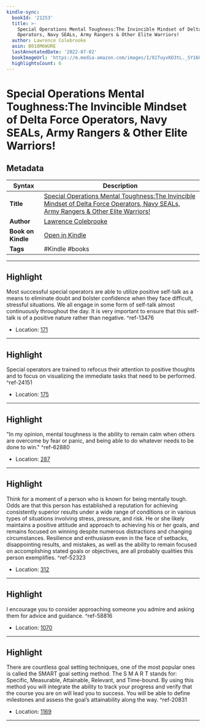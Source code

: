 ```yaml
---
kindle-sync:
  bookId: '21253'
  title: >-
    Special Operations Mental Toughness:The Invincible Mindset of Delta Force
    Operators, Navy SEALs, Army Rangers & Other Elite Warriors!
  author: Lawrence Colebrooke
  asin: B018M6WURE
  lastAnnotatedDate: '2022-07-02'
  bookImageUrl: 'https://m.media-amazon.com/images/I/81TuyxKD3tL._SY160.jpg'
  highlightsCount: 6
---
```

# Special Operations Mental Toughness:The Invincible Mindset of Delta Force Operators, Navy SEALs, Army Rangers & Other Elite Warriors!

## Metadata

| Syntax | Description |
| ---------- | ---------- |
| **Title** | [Special Operations Mental Toughness:The Invincible Mindset of Delta Force Operators, Navy SEALs, Army Rangers & Other Elite Warriors!](https://www.amazon.com/dp/B018M6WURE) |
| **Author** | [Lawrence Colebrooke](https://www.amazon.comundefined) |
| **Book on Kindle** | <a href="kindle://book?action=open&asin=B018M6WURE" target="_blank">Open in Kindle</a> |
| **Tags** | #Kindle #books |

---

## Highlight

Most successful special operators are able to utilize positive self-talk as a means to eliminate doubt and bolster confidence when they face difficult, stressful situations. We all engage in some form of self-talk almost continuously throughout the day. It is very important to ensure that this self-talk is of a positive nature rather than negative. ^ref-13476
- Location: [171](kindle://book?action=open&asin=B018M6WURE&location=171)

---
## Highlight

Special operators are trained to refocus their attention to positive thoughts and to focus on visualizing the immediate tasks that need to be performed. ^ref-24151
- Location: [175](kindle://book?action=open&asin=B018M6WURE&location=175)

---
## Highlight

"In my opinion, mental toughness is the ability to remain calm when others are overcome by fear or panic, and being able to do whatever needs to be done to win." ^ref-62880
- Location: [287](kindle://book?action=open&asin=B018M6WURE&location=287)

---
## Highlight

Think for a moment of a person who is known for being mentally tough. Odds are that this person has established a reputation for achieving consistently superior results under a wide range of conditions or in various types of situations involving stress, pressure, and risk. He or she likely maintains a positive attitude and approach to achieving his or her goals, and remains focused on winning despite numerous distractions and changing circumstances. Resilience and enthusiasm even in the face of setbacks, disappointing results, and mistakes, as well as the ability to remain focused on accomplishing stated goals or objectives, are all probably qualities this person exemplifies. ^ref-52323
- Location: [312](kindle://book?action=open&asin=B018M6WURE&location=312)

---
## Highlight

I encourage you to consider approaching someone you admire and asking them for advice and guidance. ^ref-58816
- Location: [1070](kindle://book?action=open&asin=B018M6WURE&location=1070)

---
## Highlight

There are countless goal setting techniques, one of the most popular ones is called the SMART goal setting method. The S M A R T stands for: Specific, Measurable, Attainable, Relevant, and Time-bound. By using this method you will integrate the ability to track your progress and verify that the course you are on will lead you to success. You will be able to define milestones and assess the goal’s attainability along the way. ^ref-20831
- Location: [1169](kindle://book?action=open&asin=B018M6WURE&location=1169)

---
